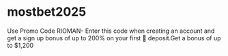# mostbet2025
 Use Promo Code RIOMAN- Enter this code when creating an account and get a sign up bonus of up to 200% on your first 💸 deposit.Get a bonus of up to $1,200
